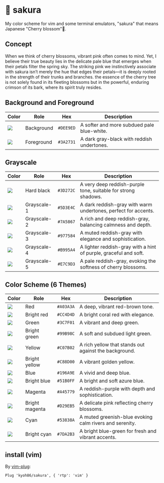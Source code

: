 # 🌸 sakura

My color scheme for vim and some terminal emulators, "sakura" that means Japanese "Cherry blossom"🍂.

## Concept

When we think of cherry blossoms, vibrant pink often comes to mind.
Yet, I believe their true beauty lies in the delicate pale blue that emerges when their petals filter the spring sky.
The striking pink we instinctively associate with sakura isn’t merely the hue that edges their petals—it is deeply rooted in the strength of their trunks and branches.
the essence of the cherry tree is not solely found in its fleeting blossoms but in the powerful, enduring crimson of its bark, where its spirit truly resides.

## Background and Foreground

| Color                                         | Role       | Hex       | Description                                |
|-----------------------------------------------|------------|-----------|--------------------------------------------|
| ![](https://placehold.co/15x15/DEE9ED/DEE9ED) | Background | `#DEE9ED` | A softer and more subdued pale blue-white. |
| ![](https://placehold.co/15x15/3A2731/3A2731) | Foreground | `#3A2731` | A dark gray-black with reddish undertones. |

## Grayscale

| Color                                         | Role        | Hex       | Description                                                      |
|-----------------------------------------------|-------------|-----------|------------------------------------------------------------------|
| ![](https://placehold.co/15x15/3D272C/3D272C) | Hard black  | `#3D272C` | A very deep reddish-purple tone, suitable for strong shadows.    |
| ![](https://placehold.co/15x15/5D3E4C/5D3E4C) | Grayscale-1 | `#5D3E4C` | A dark reddish-gray with warm undertones, perfect for accents.   |
| ![](https://placehold.co/15x15/7A5867/7A5867) | Grayscale-2 | `#7A5867` | A rich and deep reddish-gray, balancing calmness and depth.      |
| ![](https://placehold.co/15x15/977584/977584) | Grayscale-3 | `#977584` | A muted reddish-gray with elegance and sophistication.           |
| ![](https://placehold.co/15x15/B995A4/B995A4) | Grayscale-4 | `#B995A4` | A lighter reddish-gray with a hint of purple, graceful and soft. |
| ![](https://placehold.co/15x15/E7C9D3/E7C9D3) | Grayscale-5 | `#E7C9D3` | A pale reddish-gray, evoking the softness of cherry blossoms.    |

## Color Scheme (6 Themes)

| Color                                         | Role           | Hex       | Description                                             |
|-----------------------------------------------|----------------|-----------|---------------------------------------------------------|
| ![](https://placehold.co/15x15/A03A3A/A03A3A) | Red            | `#A03A3A` | A deep, vibrant red-brown tone.                         |
| ![](https://placehold.co/15x15/CC4D4D/CC4D4D) | Bright red     | `#CC4D4D` | A bright coral red with elegance.                       |
| ![](https://placehold.co/15x15/3C7F01/3C7F01) | Green          | `#3C7F01` | A vibrant and deep green.                               |
| ![](https://placehold.co/15x15/99B98C/99B98C) | Bright green   | `#99B98C` | A soft and subdued light green.                         |
| ![](https://placehold.co/15x15/C07B02/C07B02) | Yellow         | `#C07B02` | A rich yellow that stands out against the background.   |
| ![](https://placehold.co/15x15/C88D00/C88D00) | Bright yellow  | `#C88D00` | A vibrant golden yellow.                                |
| ![](https://placehold.co/15x15/196A9E/196A9E) | Blue           | `#196A9E` | A vivid and deep blue.                                  |
| ![](https://placehold.co/15x15/51B0FF/51B0FF) | Bright blue    | `#51B0FF` | A bright and soft azure blue.                           |
| ![](https://placehold.co/15x15/A45779/A45779) | Magenta        | `#A45779` | A reddish-purple with depth and sophistication.         |
| ![](https://placehold.co/15x15/D29EB5/D29EB5) | Bright magenta | `#D29EB5` | A delicate pink reflecting cherry blossoms.             |
| ![](https://placehold.co/15x15/53838A/53838A) | Cyan           | `#53838A` | A muted greenish-blue evoking calm rivers and serenity. |
| ![](https://placehold.co/15x15/7DA2B3/7DA2B3) | Bright cyan    | `#7DA2B3` | A bright blue-green for fresh and vibrant accents.      |

## install (vim)

By [vim-plug](https://github.com/junegunn/vim-plug):

```
Plug 'kyoh86/sakura', { 'rtp': 'vim' }
```
